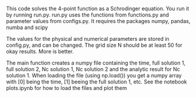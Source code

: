 This code solves the 4-point function as a Schrodinger equation. You run it by running run.py.
run.py uses the functions from functions.py and parameter values from configs.py. 
It requires the packages numpy, pandas, numba and scipy

The values for the physical and numerical parameters are stored in config.py, and can be changed.
The grid size N should be at least 50 for okay results. More is better.

The main function creates a numpy file containing the time, full solution 1, full solution 2, Nc solution 1, Nc solution 2 and the analytic result for Nc solution 1.
When loading the file (using np.load()) you get a numpy array with [0] being the time, [1] beeing the full solution 1, etc.
See the notebook plots.ipynb for how to load the files and plot them